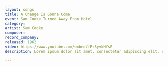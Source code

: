 ```yaml
---
layout: songs
title: A Change Is Gonna Come
event: Sam Cooke Turned Away From Hotel 
category:
artist: Sam Cooke
composer:
record_company:
released: 1962
video: https://www.youtube.com/embed/fPr3yvkHYsE
description: Lorem ipsum dolor sit amet, consectetur adipiscing elit, sed do eiusmod tempor incididunt ut labore et dolore magna aliqua. Semper quis lectus nulla at volutpat diam ut venenatis tellusLorem ipsum dolor sit amet, consectetur adipiscing elit, sed do eiusmod tempor incididunt ut labore et dolore magna aliqua. Semper quis lectus nulla at volutpat diam ut venenatis tellus

---
```

